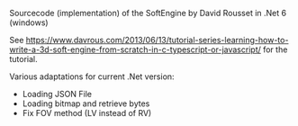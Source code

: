 Sourcecode (implementation) of the SoftEngine by David Rousset in .Net 6 (windows)

See https://www.davrous.com/2013/06/13/tutorial-series-learning-how-to-write-a-3d-soft-engine-from-scratch-in-c-typescript-or-javascript/ for the tutorial.

Various adaptations for current .Net version:
- Loading JSON File
- Loading bitmap and retrieve bytes
- Fix FOV method (LV instead of RV)
